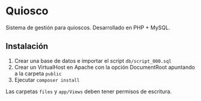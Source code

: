 # Quiosco

Sistema de gestión para quioscos. Desarrollado en PHP + MySQL.

## Instalación
 
1. Crear una base de datos e importar el script `db/script_000.sql` 
2. Crear un VirtualHost en Apache con la opción DocumentRoot apuntando a la carpeta `public`
3. Ejecutar `composer install`

Las carpetas `files` y `app/Views` deben tener permisos de escritura.
